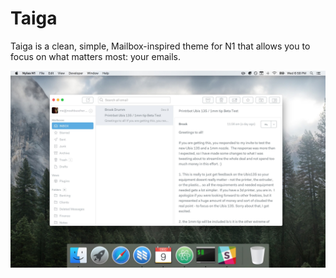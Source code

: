 # Taiga

Taiga is a clean, simple, Mailbox-inspired theme for N1 that allows you to focus on what matters most: your emails.

![](./preview.jpg)
